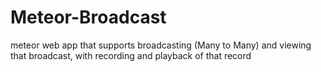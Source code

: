 # Meteor-Broadcast
meteor web app that supports broadcasting (Many to Many) and viewing that broadcast, with recording and playback of that record 
